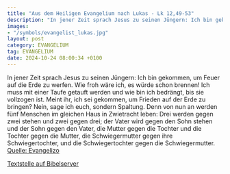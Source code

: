 ```yaml
---
title: "Aus dem Heiligen Evangelium nach Lukas - Lk 12,49-53"
description: "In jener Zeit sprach Jesus zu seinen Jüngern: Ich bin gekommen, um Feuer auf die Erde zu werfen. Wie froh wäre ich, es würde schon brennen! Ich muss mit einer Taufe getauft werden und wie bin ich bedrängt, bis sie vollzogen ist. Meint ihr, ich sei gekommen, um Frieden auf der Erd...."
images:
- "/symbols/evangelist_lukas.jpg"
layout: post
category: EVANGELIUM
tag: EVANGELIUM
date: 2024-10-24 08:00:34 +0100
---
```

In jener Zeit sprach Jesus zu seinen Jüngern: Ich bin gekommen, um Feuer auf die Erde zu werfen. Wie froh wäre ich, es würde schon brennen!
Ich muss mit einer Taufe getauft werden und wie bin ich bedrängt, bis sie vollzogen ist.
Meint ihr, ich sei gekommen, um Frieden auf der Erde zu bringen? Nein, sage ich euch, sondern Spaltung.<!--more-->
Denn von nun an werden fünf Menschen im gleichen Haus in Zwietracht leben: Drei werden gegen zwei stehen und zwei gegen drei;
der Vater wird gegen den Sohn stehen und der Sohn gegen den Vater, die Mutter gegen die Tochter und die Tochter gegen die Mutter, die Schwiegermutter gegen ihre Schwiegertochter, und die Schwiegertochter gegen die Schwiegermutter.<br>
[Quelle: Evangelizo](https://evangeliumtagfuertag.org/DE/gospel)

[Textstelle auf Bibelserver](https://www.bibleserver.com/EU/Lukas12,49-53)
